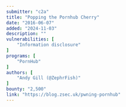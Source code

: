 ```yaml
---
submitter: "c2a"
title: "Popping the Pornhub Cherry"
date: "2016-06-07"
added: "2024-11-03"
description: ""
vulnerabilities: [
    "Information disclosure"
]
programs: [
    "PornHub"
]
authors: [
    "Andy Gill (@ZephrFish)"
]
bounty: "2,500"
link: "https://blog.zsec.uk/pwning-pornhub"
---
```




